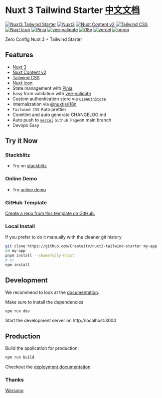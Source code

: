 
# Nuxt 3 Tailwind Starter [中文文档](./README.zh-CN.md)
[![Nuxt3 Tailwind Starter](https://img.shields.io/badge/Nuxt3%20Tailwind%20Starter-1.0.0-blue)]()
[![Nuxt3](https://img.shields.io/badge/Nuxt3-3.0.0-blue)]()
[![Nuxt Content v2](https://img.shields.io/badge/Nuxt%20Content-v2.0.1-blue)]()
[![Tailwind CSS](https://img.shields.io/badge/Tailwind%20CSS-3.1.8-blue)]()
[![Nuxt Icon](https://img.shields.io/badge/Nuxt%20Icon-0.1.5-blue)]()
[![Pinia](https://img.shields.io/badge/Pinia-2.0.24-blue)]()
[![vee-validate](https://img.shields.io/badge/vee--validate-4.5.4-blue)]()
[![i18n](https://img.shields.io/badge/i18n-9.2.2-blue)]()
[![vercel](https://img.shields.io/badge/vercel-28.5.6-blue)]()
[![pnpm](https://img.shields.io/badge/pnpm--7.17.0-blue)]()

Zero Config Nuxt 3 + Tailwind Starter
## Features
- [Nuxt 3](https://v3.nuxtjs.org/)
- [Nuxt Content v2](https://content.nuxtjs.org/)
- [Tailwind CSS](https://tailwindcss.com/)
- [Nuxt Icon](https://github.com/nuxt-modules/icon)
- State management with [Pinia](https://pinia.vuejs.org/)
- Easy form validation with [vee-validate](https://vee-validate.logaretm.com/v4/)
- Custom authentication store via [`useAuthStore`](./stores/auth.ts)
- Internalization via [@nuxtjs/i18n](https://v8.i18n.nuxtjs.org/)
- `Tailwind CSS` Auto prettier
- Comitlint and auto generate CHANGELOG.md
- Auto push to [`vercel`](https://vercel.com/) `Github Page`on  main branch
- Devops Easy
## Try it Now

### Stackblitz

- Try on [stackblitz](https://stackblitz.com/github/Createitv/nuxt3-tailwind-starter/tree/main)

### Online Demo

- Try [online demo](https://nuxt3-tailwind-start.vercel.app/)

### GitHub Template

[Create a repo from this template on GitHub.](https://github.com/Createitv/nuxt3-tailwind-starter/generate)

### Local Install

If you prefer to do it manually with the cleaner git history

```bash
git clone https://github.com/Createitv/nuxt3-tailwind-starter my-app
cd my-app
pnpm install --shamefully-hoist
# or
npm install 
```

## Development

We recommend to look at the [documentation](https://v3.nuxtjs.org).

Make sure to install the dependencies

```bash
npm run dev
```

Start the development server on http://localhost:3000

## Production

Build the application for production:

```bash
npm run build
```

Checkout the [deployment documentation](https://v3.nuxtjs.org/docs/deployment).

### Thanks

[Warsono](https://github.com/gravitano/nuxt3-tailwind-kit)
